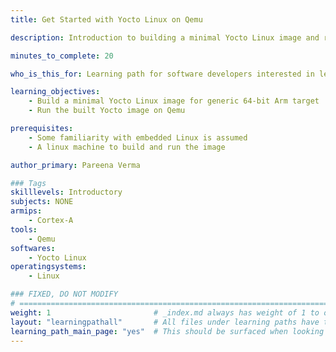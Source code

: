 ```yaml
---
title: Get Started with Yocto Linux on Qemu

description: Introduction to building a minimal Yocto Linux image and running it on 64-bit Qemu Arm target

minutes_to_complete: 20

who_is_this_for: Learning path for software developers interested in learning the basics of building Yocto Linux for embedded Arm targets.

learning_objectives: 
    - Build a minimal Yocto Linux image for generic 64-bit Arm target
    - Run the built Yocto image on Qemu

prerequisites:
    - Some familiarity with embedded Linux is assumed
    - A linux machine to build and run the image

author_primary: Pareena Verma

### Tags
skilllevels: Introductory
subjects: NONE
armips:
    - Cortex-A
tools:
    - Qemu
softwares:
    - Yocto Linux
operatingsystems:
    - Linux

### FIXED, DO NOT MODIFY
# ================================================================================
weight: 1                       # _index.md always has weight of 1 to order correctly
layout: "learningpathall"       # All files under learning paths have this same wrapper
learning_path_main_page: "yes"  # This should be surfaced when looking for related content. Only set for _index.md of learning path content.
---
```

